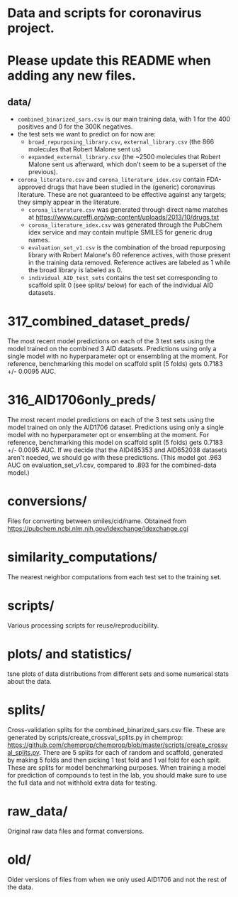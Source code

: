 # Data and scripts for coronavirus project. 

# Please update this README when adding any new files. 

## data/
- `combined_binarized_sars.csv` is our main training data, with 1 for the 400 positives and 0 for the 300K negatives. 
- the test sets we want to predict on for now are:
  - `broad_repurposing_library.csv`, `external_library.csv` (the 866 molecules that Robert Malone sent us)
  - `expanded_external_library.csv` (the ~2500 molecules that Robert Malone sent us afterward, which don't seem to be a superset of the previous).
- `corona_literature.csv` and `corona_literature_idex.csv` contain FDA-approved drugs that have been studied in the (generic) coronavirus literature. These are not guaranteed to be effective against any targets; they simply appear in the literature. 
  - `corona_literature.csv` was generated through direct name matches at https://www.cureffi.org/wp-content/uploads/2013/10/drugs.txt
  - `corona_literature_idex.csv` was generated through the PubChem idex service and may contain multiple SMILES for generic drug names. 
  - `evaluation_set_v1.csv` is the combination of the broad repurposing library with Robert Malone's 60 reference actives, with those present in the training data removed. Reference actives are labeled as 1 while the broad library is labeled as 0. 
  - `individual_AID_test_sets` contains the test set corresponding to scaffold split 0 (see splits/ below) for each of the individual AID datasets.

# 317_combined_dataset_preds/ 
The most recent model predictions on each of the 3 test sets using the model trained on the combined 3 AID datasets. Predictions using only a single model with no hyperparameter opt or ensembling at the moment. For reference, benchmarking this model on scaffold split (5 folds) gets 0.7183 +/- 0.0095 AUC. 

# 316_AID1706only_preds/ 
The most recent model predictions on each of the 3 test sets using the model trained on only the AID1706 dataset. Predictions using only a single model with no hyperparameter opt or ensembling at the moment. For reference, benchmarking this model on scaffold split (5 folds) gets 0.7183 +/- 0.0095 AUC. If we decide that the AID485353 and AID652038 datasets aren't needed, we should go with these predictions. (This model got .963 AUC on evaluation_set_v1.csv, compared to .893 for the combined-data model.)

# conversions/
Files for converting between smiles/cid/name. Obtained from https://pubchem.ncbi.nlm.nih.gov/idexchange/idexchange.cgi

# similarity_computations/ 
The nearest neighbor computations from each test set to the training set. 

# scripts/ 
Various processing scripts for reuse/reproducibility.

# plots/ and statistics/ 
tsne plots of data distributions from different sets and some numerical stats about the data. 

# splits/
Cross-validation splits for the combined_binarized_sars.csv file. These are generated by scripts/create_crossval_splits.py in chemprop: https://github.com/chemprop/chemprop/blob/master/scripts/create_crossval_splits.py. There are 5 splits for each of random and scaffold, generated by making 5 folds and then picking 1 test fold and 1 val fold for each split. These are splits for model benchmarking purposes. When training a model for prediction of compounds to test in the lab, you should make sure to use the full data and not withhold extra data for testing. 

# raw_data/
Original raw data files and format conversions. 

# old/
Older versions of files from when we only used AID1706 and not the rest of the data. 
